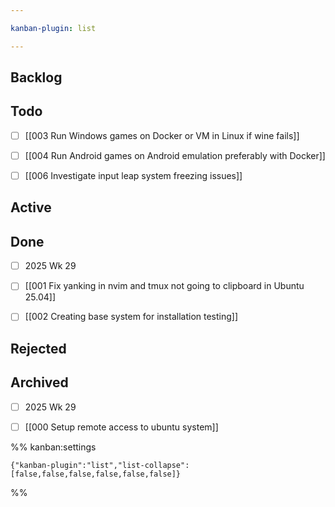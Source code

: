 ```yaml
---

kanban-plugin: list

---
```


## Backlog



## Todo

- [ ] [[003 Run Windows games on Docker or VM in Linux if wine fails]]
- [ ] [[004 Run Android games on Android emulation preferably with Docker]]
- [ ] [[006 Investigate input leap system freezing issues]]


## Active



## Done

- [ ] 2025 Wk 29
- [ ] [[001 Fix yanking in nvim and tmux not going to clipboard in Ubuntu 25.04]]
- [ ] [[002 Creating base system for installation testing]]


## Rejected



## Archived

- [ ] 2025 Wk 29
- [ ] [[000 Setup remote access to ubuntu system]]




%% kanban:settings
```
{"kanban-plugin":"list","list-collapse":[false,false,false,false,false,false]}
```
%%